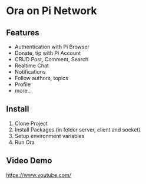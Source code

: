 # Ora on Pi Network 
## **Features**

- Authentication with Pi Browser
- Donate, tip with Pi Account
- CRUD Post, Comment, Search
- Realtime Chat
- Notifications
- Follow authors, topics
- Profile
- more...

## Install

1. Clone Project
2. Install Packages (in folder server, client and socket)
3. Setup environment variables 
4. Run Ora

## Video Demo 

https://www.youtube.com/


